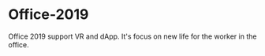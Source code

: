 # Office-2019
Office 2019 support VR and dApp. It's focus on new life for the worker in the office.

